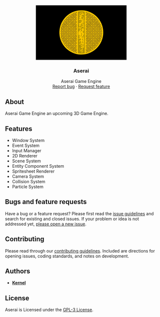<p align="center">
  <a href="https://aserai.com/">
    <img src="Resources/Branding/AseraiBannerSmall.png" alt="Logo" width=300 height=180>
  </a>

  <h3 align="center">Aserai</h3>

  <p align="center">
    Aserai Game Engine
    <br>
    <a href="https://github.com/Kernel1947/Aserai/issues/new?labels=bug">Report bug</a>
    ·
    <a href="https://github.com/Kernel1947/Aserai/issues/new?labels=feature">Request feature</a>
  </p>
</p>

## About

Aserai Game Engine an upcoming 3D Game Engine.

## Features

- Window System
- Event System
- Input Manager
- 2D Renderer
- Scene System
- Entity Component System
- Spritesheet Renderer
- Camera System
- Collision System
- Particle System

## Bugs and feature requests

Have a bug or a feature request? Please first read the [issue guidelines](https://github.com/Kernel1947/Aserai/blob/master/CONTRIBUTING.md) and search for existing and closed issues. If your problem or idea is not addressed yet, [please open a new issue](https://github.com/Kernel1947/Aserai/issues/new).

## Contributing

Please read through our [contributing guidelines](https://github.com/Kernel1947/Aserai/blob/master/CONTRIBUTING.md). Included are directions for opening issues, coding standards, and notes on development.
## Authors

- [**Kernel**](https://github.com/Kernel1947)

## License

Aserai is Licensed under the [GPL-3 License](https://github.com/Kernel1947/Aserai/blob/master/COPYING.txt).
